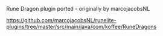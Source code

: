 Rune Dragon plugin ported - originally by marcojacobsNL

https://github.com/marcojacobsNL/runelite-plugins/tree/master/src/main/java/com/koffee/RuneDragons